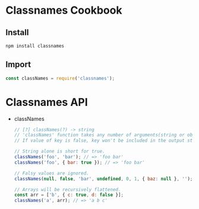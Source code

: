 Classnames Cookbook
===================

Install
-------
```sh
npm install classnames
```

Import
------
```js
const classNames = require('classnames');
```

Classnames API
==============

- classNames
    ```js
    // [?] classNames(?) -> string
    // 'classNames' function takes any number of arguments(string or object).
    // If value of key is false, key won't be included in the output string.

    // String alone is short for true.
    classNames('foo', 'bar'); // => 'foo bar'
    classNames('foo', { bar: true }); // => 'foo bar'

    // Falsy values are ignored.
    classNames(null, false, 'bar', undefined, 0, 1, { baz: null }, ''); // => 'bar 1'

    // Arrays will be recursively flattened.
    const arr = ['b', { c: true, d: false }];
    classNames('a', arr); // => 'a b c'
    ```
